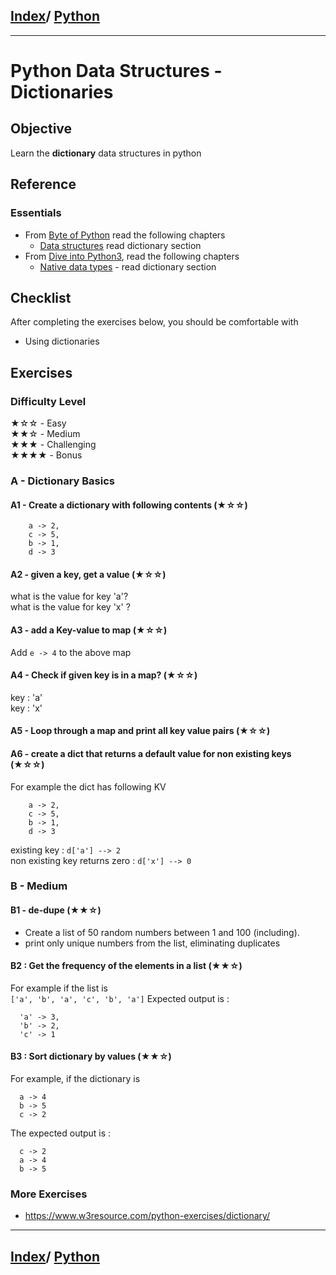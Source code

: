 <link rel='stylesheet' href='../assets/css/main.css'/>

## [Index](../README.md)/ [Python](0-README.md)

---

# Python Data Structures - Dictionaries

## Objective

Learn the **dictionary** data structures in python


## Reference

### Essentials

* From [Byte of Python](https://python.swaroopch.com/) read the following chapters
  - [Data structures](https://python.swaroopch.com/data_structures.html) read dictionary section
* From [Dive into Python3](https://diveintopython3.problemsolving.io), read the following chapters
  - [Native data types](https://diveintopython3.problemsolving.io/native-datatypes.html) - read dictionary section

## Checklist

After completing the exercises below, you should be comfortable with

- Using dictionaries

## Exercises

### Difficulty Level

★☆☆  - Easy  
★★☆  - Medium  
★★★  - Challenging  
★★★★ - Bonus


### A - Dictionary Basics

#### A1 - Create a dictionary  with following contents (★☆☆)

```text
    a -> 2,
    c -> 5,
    b -> 1,
    d -> 3
```

#### A2 - given a key, get a value (★☆☆)

what is the value for key 'a'?  
what is the value for key 'x' ?

#### A3 - add a Key-value to map (★☆☆)

Add `e -> 4` to the above map

#### A4 - Check if given key is in a map? (★☆☆)

key : 'a'  
key : 'x'

#### A5 - Loop through a map and print all key value pairs (★☆☆)


#### A6 - create a dict that returns a default value for non existing keys (★☆☆)

For example the dict has following KV

```text
    a -> 2,
    c -> 5,
    b -> 1,
    d -> 3
```

existing key : `d['a'] --> 2`  
non existing key returns zero : `d['x'] --> 0`


### B - Medium

#### B1 - de-dupe (★★☆)

* Create a list of 50 random numbers between 1 and 100 (including).  
* print only unique numbers from the list, eliminating duplicates

#### B2 : Get the frequency of the elements in a list (★★☆)

For example if the list is  
`['a', 'b', 'a', 'c', 'b', 'a']`
Expected output is :
```
  'a' -> 3,
  'b' -> 2,
  'c' -> 1
```

#### B3 : Sort dictionary  by values (★★☆)

For example, if the dictionary is 
```
  a -> 4
  b -> 5
  c -> 2
```

The expected output is :

```
  c -> 2 
  a -> 4
  b -> 5
```

### More Exercises

- <https://www.w3resource.com/python-exercises/dictionary/>

---


## [Index](../README.md)/ [Python](0-README.md)
